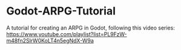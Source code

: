 # Godot-ARPG-Tutorial
A tutorial for creating an ARPG in Godot, following this video series: https://www.youtube.com/playlist?list=PL9FzW-m48fn2SlrW0KoLT4n5egNdX-W9a
